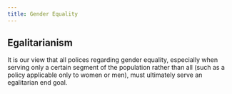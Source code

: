 ```yaml
---
title: Gender Equality
---
```

## Egalitarianism

It is our view that all polices regarding gender equality, especially when serving only a certain segment of the population rather than all (such as a policy applicable only to women or men), must ultimately serve an egalitarian end goal.